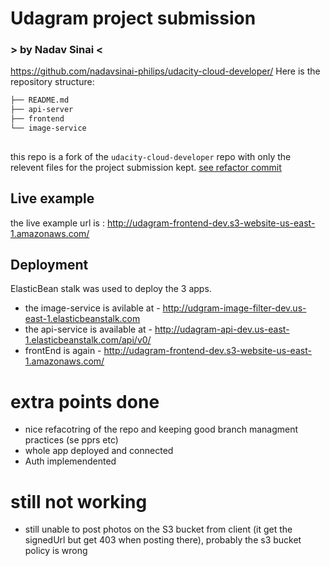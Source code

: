 # Udagram project submission
### > by Nadav Sinai <
https://github.com/nadavsinai-philips/udacity-cloud-developer/
Here is the repository structure:
```bash
├── README.md
├── api-server
├── frontend
└── image-service
   
```
this repo is a fork of the `udacity-cloud-developer` repo with only the relevent files for the project submission kept. [see refactor commit](https://github.com/udacity/cloud-developer/commit/34f09b985a903e0029835d4ced5884c670cbed9c)


## Live example
the live example url is : http://udagram-frontend-dev.s3-website-us-east-1.amazonaws.com/

## Deployment

ElasticBean stalk was used to deploy the 3 apps.
* the image-service is avilable at - http://udgram-image-filter-dev.us-east-1.elasticbeanstalk.com
* the api-service is available at - http://udagram-api-dev.us-east-1.elasticbeanstalk.com/api/v0/
* frontEnd is again  - http://udagram-frontend-dev.s3-website-us-east-1.amazonaws.com/


# extra points done
 - nice refacotring of the repo and keeping good branch managment practices (se pprs etc)
 - whole app deployed and connected
 - Auth implemendented
 

 # still not working
  - still unable to post photos on the S3 bucket from client (it get the signedUrl but get 403 when posting there), probably
  the s3 bucket policy is wrong

